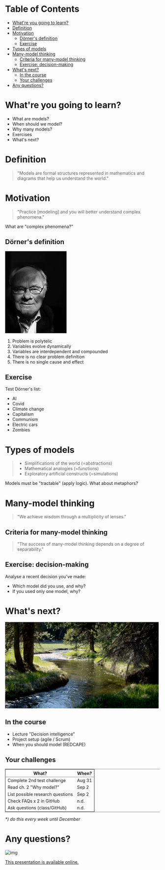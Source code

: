 
# Table of Contents

-   [What're you going to learn?](#orgccd283f)
-   [Definition](#org7e999b8)
-   [Motivation](#org438cff2)
    -   [Dörner's definition](#orgf764516)
    -   [Exercise](#orge3b0ea1)
-   [Types of models](#orgb4acf4a)
-   [Many-model thinking](#org89e3168)
    -   [Criteria for many-model thinking](#orgec376aa)
    -   [Exercise: decision-making](#orgfa4c405)
-   [What's next?](#orgb161464)
    -   [In the course](#orgb6272c8)
    -   [Your challenges](#org916c9d3)
-   [Any questions?](#org06150bc)



<a id="orgccd283f"></a>

# What're you going to learn?

-   What are models?
-   When should we model?
-   Why many models?
-   Exercises
-   What's next?


<a id="org7e999b8"></a>

# Definition

> "Models are formal structures represented in mathematics and diagrams
> that help us understand the world."


<a id="org438cff2"></a>

# Motivation

> "Practice [modeling] and you will better understand complex
> phenomena."

What are "complex phenomena?"


<a id="orgf764516"></a>

## Dörner's definition

![img](./img/dorner.jpeg)

1.  Problem is polytelic
2.  Variables evolve dynamically
3.  Variables are interdependent and compounded
4.  There is no clear problem definition
5.  There is no single cause and effect


<a id="orge3b0ea1"></a>

## Exercise

Test Dörner's list:

-   AI
-   Covid
-   Climate change
-   Capitalism
-   Communism
-   Electric cars
-   Zombies


<a id="orgb4acf4a"></a>

# Types of models

> -   Simplifications of the world (=abstractions)
> -   Mathematical analogies (=functions)
> -   Exploratory artificial constructs (=simulations)

Models must be "tractable" (apply logic). What about metaphors?


<a id="org89e3168"></a>

# Many-model thinking

> "We achieve wisdom through a multiplicity of lenses."


<a id="orgec376aa"></a>

## Criteria for many-model thinking

> "The success of many-model thinking depends on a degree of separability."


<a id="orgfa4c405"></a>

## Exercise: decision-making

Analyse a recent decision you've made: 

-   Which model did you use, and why?
-   If you used only one model, why?


<a id="orgb161464"></a>

# What's next?

![img](./img/river.gif)


<a id="orgb6272c8"></a>

## In the course

-   Lecture "Decision intelligence"
-   Project setup (agile / Scrum)
-   When you should model (REDCAPE)


<a id="org916c9d3"></a>

## Your challenges

<table border="2" cellspacing="0" cellpadding="6" rules="groups" frame="hsides">


<colgroup>
<col  class="org-left" />

<col  class="org-left" />
</colgroup>
<thead>
<tr>
<th scope="col" class="org-left">What?</th>
<th scope="col" class="org-left">When?</th>
</tr>
</thead>

<tbody>
<tr>
<td class="org-left">Complete 2nd test challenge</td>
<td class="org-left">Aug 31</td>
</tr>


<tr>
<td class="org-left">Read ch. 2 "Why model?"</td>
<td class="org-left">Sep 2</td>
</tr>


<tr>
<td class="org-left">List possible research questions</td>
<td class="org-left">Sep 2</td>
</tr>


<tr>
<td class="org-left">Check FAQs x 2 in GitHub</td>
<td class="org-left">n.d.</td>
</tr>


<tr>
<td class="org-left">Ask questions (class/GitHub)</td>
<td class="org-left">n.d.</td>
</tr>
</tbody>
</table>

*\*) do this every week until December*


<a id="org06150bc"></a>

# Any questions?

![img](./img/sip.gif)

[This presentation is available online.](https://github.com/birkenkrahe/mod482/tree/main/2_why_model)

